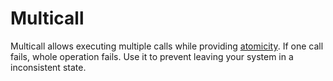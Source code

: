 # Multicall

Multicall allows executing multiple calls while providing [atomicity](https://en.wikipedia.org/wiki/Atomicity_(database_systems)). If one call fails, whole operation fails. Use it to prevent leaving your system in a inconsistent state.


